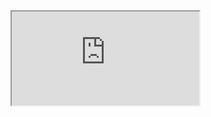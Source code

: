 
<iframe src="https://raw.githubusercontent.com/MagnoMonteCerqueira/Cursos/master/Zabbix%3A-Construindo-templates-personalizados/Fileserver/MONITORAMENTO%20SERVIDOR%20DE%20ARQUIVOS%20SHARE%20V.1.pdf"/iframe>
